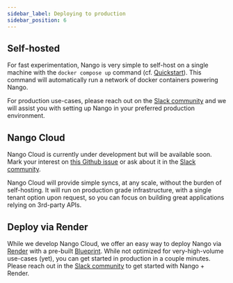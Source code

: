 ```yaml
---
sidebar_label: Deploying to production
sidebar_position: 6
---
```


## Self-hosted
For fast experimentation, Nango is very simple to self-host on a single machine with the `docker compose up` command (cf. [Quickstart](quickstart.md)). This command will automatically run a network of docker containers powering Nango.

For production use-cases, please reach out on the [Slack community](https://nango.dev/slack) and we will assist you with setting up Nango in your preferred production environment.

## Nango Cloud
Nango Cloud is currently under development but will be available soon. Mark your interest on [this Github issue](https://github.com/NangoHQ/nango/issues/4) or ask about it in the [Slack community](https://nango.dev/slack).

Nango Cloud will provide simple syncs, at any scale, without the burden of self-hosting. It will run on production grade infrastructure, with a single tenant option upon request, so you can focus on building great applications relying on 3rd-party APIs. 

## Deploy via Render
While we develop Nango Cloud, we offer an easy way to deploy Nango via [Render](https://render.com) with a pre-built [Blueprint](https://render.com/docs/infrastructure-as-code). While not optimized for very-high-volume use-cases (yet), you can get started in production in a couple minutes. Please reach out in the [Slack community](https://nango.dev/slack) to get started with Nango + Render.